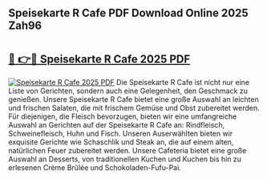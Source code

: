 ## Speisekarte R Cafe PDF Download Online 2025 Zah96

# <h2><a href="http://gc65mr.nevu.top/?p=Speisekarte+R+Cafe">🔗 👉🔴 Speisekarte R Cafe 2025 PDF</a></h2>

[![Speisekarte R Cafe 2025 PDF](https://i.imgur.com/dBaPXMq.png)](http://gc65mr.nevu.top/?p=Speisekarte+R+Cafe)
Die Speisekarte R Cafe ist nicht nur eine Liste von Gerichten, sondern auch eine Gelegenheit, den Geschmack zu genießen. Unsere Speisekarte R Cafe bietet eine große Auswahl an leichten und frischen Salaten, die mit frischem Gemüse und Obst zubereitet werden. Für diejenigen, die Fleisch bevorzugen, bieten wir eine umfangreiche Auswahl an Gerichten auf der Speisekarte R Cafe an: Rindfleisch, Schweinefleisch, Huhn und Fisch. Unseren Auserwählten bieten wir exquisite Gerichte wie Schaschlik und Steak an, die auf einem alten, natürlichen Feuer zubereitet werden. Unsere Cafeteria bietet eine große Auswahl an Desserts, von traditionellen Kuchen und Kuchen bis hin zu erlesenen Crème Brûlée und Schokoladen-Fufu-Pai.
